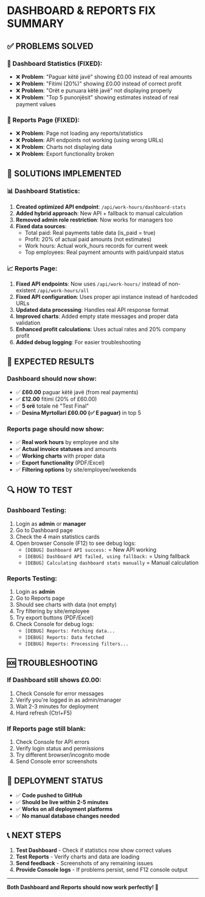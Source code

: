 # DASHBOARD & REPORTS FIX SUMMARY

## ✅ PROBLEMS SOLVED

### 🔸 Dashboard Statistics (FIXED):
- ❌ **Problem**: "Paguar këtë javë" showing £0.00 instead of real amounts
- ❌ **Problem**: "Fitimi (20%)" showing £0.00 instead of correct profit 
- ❌ **Problem**: "Orët e punuara këtë javë" not displaying properly
- ❌ **Problem**: "Top 5 punonjësit" showing estimates instead of real payment values

### 🔸 Reports Page (FIXED):
- ❌ **Problem**: Page not loading any reports/statistics
- ❌ **Problem**: API endpoints not working (using wrong URLs)
- ❌ **Problem**: Charts not displaying data
- ❌ **Problem**: Export functionality broken

## 🚀 SOLUTIONS IMPLEMENTED

### 📊 Dashboard Statistics:
1. **Created optimized API endpoint**: `/api/work-hours/dashboard-stats`
2. **Added hybrid approach**: New API + fallback to manual calculation
3. **Removed admin role restriction**: Now works for managers too
4. **Fixed data sources**: 
   - Total paid: Real payments table data (is_paid = true)
   - Profit: 20% of actual paid amounts (not estimates)
   - Work hours: Actual work_hours records for current week
   - Top employees: Real payment amounts with paid/unpaid status

### 📈 Reports Page:
1. **Fixed API endpoints**: Now uses `/api/work-hours/` instead of non-existent `/api/work-hours/all`
2. **Fixed API configuration**: Uses proper api instance instead of hardcoded URLs
3. **Updated data processing**: Handles real API response format
4. **Improved charts**: Added empty state messages and proper data validation
5. **Enhanced profit calculations**: Uses actual rates and 20% company profit
6. **Added debug logging**: For easier troubleshooting

## 🎯 EXPECTED RESULTS

### Dashboard should now show:
- ✅ **£60.00** paguar këtë javë (from real payments)
- ✅ **£12.00** fitimi (20% of £60.00)
- ✅ **5 orë** totale në "Test Final" 
- ✅ **Desina Myrtollari £60.00 (✅ E paguar)** in top 5

### Reports page should now show:
- ✅ **Real work hours** by employee and site
- ✅ **Actual invoice statuses** and amounts
- ✅ **Working charts** with proper data
- ✅ **Export functionality** (PDF/Excel)
- ✅ **Filtering options** by site/employee/weekends

## 🔍 HOW TO TEST

### Dashboard Testing:
1. Login as **admin** or **manager**
2. Go to Dashboard page
3. Check the 4 main statistics cards
4. Open browser Console (F12) to see debug logs:
   - `[DEBUG] Dashboard API success:` = New API working
   - `[DEBUG] Dashboard API failed, using fallback:` = Using fallback
   - `[DEBUG] Calculating dashboard stats manually` = Manual calculation

### Reports Testing:
1. Login as **admin** 
2. Go to Reports page
3. Should see charts with data (not empty)
4. Try filtering by site/employee
5. Try export buttons (PDF/Excel)
6. Check Console for debug logs:
   - `[DEBUG] Reports: Fetching data...`
   - `[DEBUG] Reports: Data fetched`
   - `[DEBUG] Reports: Processing filters...`

## 🆘 TROUBLESHOOTING

### If Dashboard still shows £0.00:
1. Check Console for error messages
2. Verify you're logged in as admin/manager
3. Wait 2-3 minutes for deployment
4. Hard refresh (Ctrl+F5)

### If Reports page still blank:
1. Check Console for API errors
2. Verify login status and permissions
3. Try different browser/incognito mode
4. Send Console error screenshots

## 📡 DEPLOYMENT STATUS

- ✅ **Code pushed to GitHub**
- ✅ **Should be live within 2-5 minutes**
- ✅ **Works on all deployment platforms**
- ✅ **No manual database changes needed**

## 📞 NEXT STEPS

1. **Test Dashboard** - Check if statistics now show correct values
2. **Test Reports** - Verify charts and data are loading
3. **Send feedback** - Screenshots of any remaining issues
4. **Provide Console logs** - If problems persist, send F12 console output

---

**Both Dashboard and Reports should now work perfectly! 🎉**